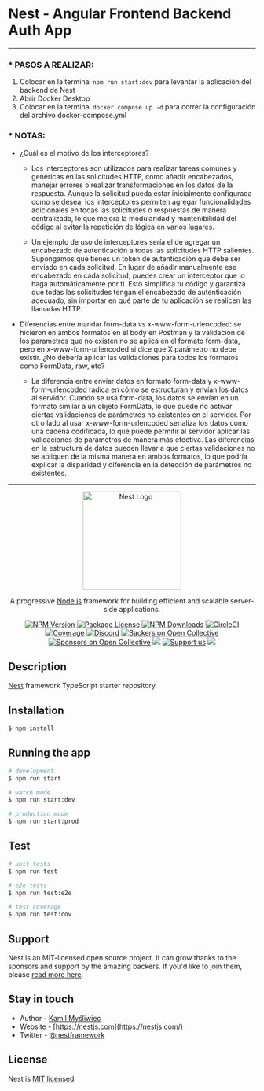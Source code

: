 # Nest - Angular Frontend Backend Auth App

---

### \* PASOS A REALIZAR:

1. Colocar en la terminal `npm run start:dev` para levantar la aplicación del backend de Nest
2. Abrir Docker Desktop
3. Colocar en la terminal `docker compose up -d` para correr la configuración del archivo docker-compose.yml

### \* NOTAS:

- ¿Cuál es el motivo de los interceptores?

  - Los interceptores son utilizados para realizar tareas comunes y genéricas en las solicitudes HTTP, como añadir encabezados, manejar errores o realizar transformaciones en los datos de la respuesta. Aunque la solicitud pueda estar inicialmente configurada como se desea, los interceptores permiten agregar funcionalidades adicionales en todas las solicitudes o respuestas de manera centralizada, lo que mejora la modularidad y mantenibilidad del código al evitar la repetición de lógica en varios lugares.

  - Un ejemplo de uso de interceptores sería el de agregar un encabezado de autenticación a todas las solicitudes HTTP salientes. Supongamos que tienes un token de autenticación que debe ser enviado en cada solicitud. En lugar de añadir manualmente ese encabezado en cada solicitud, puedes crear un interceptor que lo haga automáticamente por ti. Esto simplifica tu código y garantiza que todas las solicitudes tengan el encabezado de autenticación adecuado, sin importar en qué parte de tu aplicación se realicen las llamadas HTTP.

- Diferencias entre mandar form-data vs x-www-form-urlencoded: se hicieron en ambos formatos en el body en Postman y la validación de los parametros que no existen no se aplica en el formato form-data, pero en x-www-form-urlencoded si dice que X parámetro no debe existir. ¿No debería aplicar las validaciones para todos los formatos como FormData, raw, etc?

  - La diferencia entre enviar datos en formato form-data y x-www-form-urlencoded radica en cómo se estructuran y envían los datos al servidor. Cuando se usa form-data, los datos se envían en un formato similar a un objeto FormData, lo que puede no activar ciertas validaciones de parámetros no existentes en el servidor. Por otro lado al usar x-www-form-urlencoded serializa los datos como una cadena codificada, lo que puede permitir al servidor aplicar las validaciones de parámetros de manera más efectiva. Las diferencias en la estructura de datos pueden llevar a que ciertas validaciones no se apliquen de la misma manera en ambos formatos, lo que podría explicar la disparidad y diferencia en la detección de parámetros no existentes.

---

<p align="center">
  <a href="http://nestjs.com/" target="blank"><img src="https://nestjs.com/img/logo-small.svg" width="200" alt="Nest Logo" /></a>
</p>

[circleci-image]: https://img.shields.io/circleci/build/github/nestjs/nest/master?token=abc123def456
[circleci-url]: https://circleci.com/gh/nestjs/nest

  <p align="center">A progressive <a href="http://nodejs.org" target="_blank">Node.js</a> framework for building efficient and scalable server-side applications.</p>
    <p align="center">
<a href="https://www.npmjs.com/~nestjscore" target="_blank"><img src="https://img.shields.io/npm/v/@nestjs/core.svg" alt="NPM Version" /></a>
<a href="https://www.npmjs.com/~nestjscore" target="_blank"><img src="https://img.shields.io/npm/l/@nestjs/core.svg" alt="Package License" /></a>
<a href="https://www.npmjs.com/~nestjscore" target="_blank"><img src="https://img.shields.io/npm/dm/@nestjs/common.svg" alt="NPM Downloads" /></a>
<a href="https://circleci.com/gh/nestjs/nest" target="_blank"><img src="https://img.shields.io/circleci/build/github/nestjs/nest/master" alt="CircleCI" /></a>
<a href="https://coveralls.io/github/nestjs/nest?branch=master" target="_blank"><img src="https://coveralls.io/repos/github/nestjs/nest/badge.svg?branch=master#9" alt="Coverage" /></a>
<a href="https://discord.gg/G7Qnnhy" target="_blank"><img src="https://img.shields.io/badge/discord-online-brightgreen.svg" alt="Discord"/></a>
<a href="https://opencollective.com/nest#backer" target="_blank"><img src="https://opencollective.com/nest/backers/badge.svg" alt="Backers on Open Collective" /></a>
<a href="https://opencollective.com/nest#sponsor" target="_blank"><img src="https://opencollective.com/nest/sponsors/badge.svg" alt="Sponsors on Open Collective" /></a>
  <a href="https://paypal.me/kamilmysliwiec" target="_blank"><img src="https://img.shields.io/badge/Donate-PayPal-ff3f59.svg"/></a>
    <a href="https://opencollective.com/nest#sponsor"  target="_blank"><img src="https://img.shields.io/badge/Support%20us-Open%20Collective-41B883.svg" alt="Support us"></a>
  <a href="https://twitter.com/nestframework" target="_blank"><img src="https://img.shields.io/twitter/follow/nestframework.svg?style=social&label=Follow"></a>
</p>
  <!--[![Backers on Open Collective](https://opencollective.com/nest/backers/badge.svg)](https://opencollective.com/nest#backer)
  [![Sponsors on Open Collective](https://opencollective.com/nest/sponsors/badge.svg)](https://opencollective.com/nest#sponsor)-->

## Description

[Nest](https://github.com/nestjs/nest) framework TypeScript starter repository.

## Installation

```bash
$ npm install
```

## Running the app

```bash
# development
$ npm run start

# watch mode
$ npm run start:dev

# production mode
$ npm run start:prod
```

## Test

```bash
# unit tests
$ npm run test

# e2e tests
$ npm run test:e2e

# test coverage
$ npm run test:cov
```

## Support

Nest is an MIT-licensed open source project. It can grow thanks to the sponsors and support by the amazing backers. If you'd like to join them, please [read more here](https://docs.nestjs.com/support).

## Stay in touch

- Author - [Kamil Myśliwiec](https://kamilmysliwiec.com)
- Website - [https://nestjs.com](https://nestjs.com/)
- Twitter - [@nestframework](https://twitter.com/nestframework)

## License

Nest is [MIT licensed](LICENSE).
